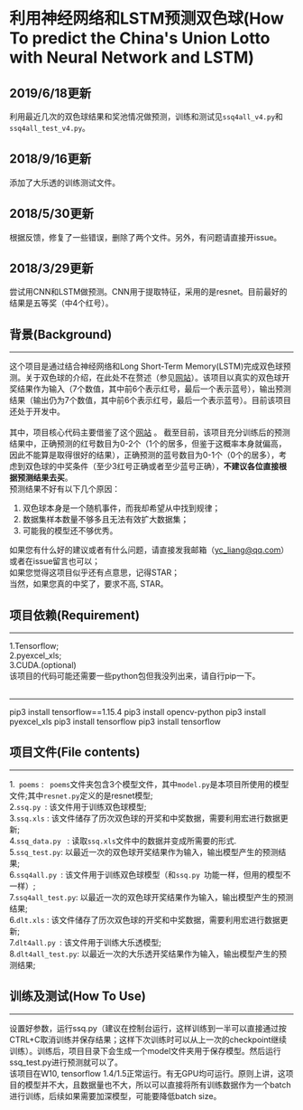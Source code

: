 # 利用神经网络和LSTM预测双色球(How To predict the China's Union Lotto with Neural Network and LSTM)

## 2019/6/18更新
利用最近几次的双色球结果和奖池情况做预测，训练和测试见`ssq4all_v4.py`和`ssq4all_test_v4.py`。
## 2018/9/16更新
添加了大乐透的训练测试文件。
## 2018/5/30更新
根据反馈，修复了一些错误，删除了两个文件。另外，有问题请直接开issue。
## 2018/3/29更新
尝试用CNN和LSTM做预测。CNN用于提取特征，采用的是resnet。目前最好的结果是五等奖（中4个红号）。
## 背景(Background)
------
这个项目是通过结合神经网络和Long Short-Term Memory(LSTM)完成双色球预测。关于双色球的介绍，在此处不在赘述（参见[网站](https://baike.baidu.com/item/中国福利彩票双色球/8676030?fr=aladdin&fromid=75279&fromtitle=%E5%8F%8C%E8%89%B2%E7%90%83)）。该项目以真实的双色球开奖结果作为输入（7个数值，其中前6个表示红号，最后一个表示蓝号），输出预测结果（输出仍为7个数值，其中前6个表示红号，最后一个表示蓝号）。目前该项目还处于开发中。<br><br>
其中，项目核心代码主要借鉴了这个[网站](https://github.com/jinfagang/tensorflow_poems) 。
截至目前，该项目充分训练后的预测结果中，正确预测的红号数目为0-2个（1个的居多，但鉴于这概率本身就偏高，因此不能算是取得很好的结果），正确预测的蓝号数目为0-1个（0个的居多），考虑到双色球的中奖条件（至少3红号正确或者至少蓝号正确），**不建议各位直接根据预测结果去买**。<br>
预测结果不好有以下几个原因：
1. 双色球本身是一个随机事件，而我却希望从中找到规律；
2. 数据集样本数量不够多且无法有效扩大数据集；
3. 可能我的模型还不够优秀。

如果您有什么好的建议或者有什么问题，请直接发我邮箱（yc_liang@qq.com）或者在issue留言也可以；<br>
如果您觉得这项目似乎还有点意思，记得STAR；<br>
当然，如果您真的中奖了，要求不高, STAR。<br>

## 项目依赖(Requirement)
-----

1.Tensorflow;<br>
2.pyexcel_xls;<br>
3.CUDA.(optional)<br>
该项目的代码可能还需要一些python包但我没列出来，请自行pip一下。<br><br>

-----
pip3 install tensorflow==1.15.4
pip3 install opencv-python
pip3 install pyexcel_xls
pip3 install tensorflow
pip3 install tensorflow
## 项目文件(File contents)
-----

1.` poems` : ` poems`文件夹包含3个模型文件，其中`model.py`是本项目所使用的模型文件;其中`resnet.py`定义的是resnet模型;<br>
2.`ssq.py `: 该文件用于训练双色球模型;<br>
3.`ssq.xls` : 该文件储存了历次双色球的开奖和中奖数据，需要利用宏进行数据更新;<br>
4.`ssq_data.py ` : 读取`ssq.xls`文件中的数据并变成所需要的形式.<br>
5.`ssq_test.py`: 以最近一次的双色球开奖结果作为输入，输出模型产生的预测结果;<br>
6.`ssq4all.py `: 该文件用于训练双色球模型（和`ssq.py `功能一样，但用的模型不一样）;<br>
7.`ssq4all_test.py`: 以最近一次的双色球开奖结果作为输入，输出模型产生的预测结果;<br>
6.`dlt.xls` : 该文件储存了历次双色球的开奖和中奖数据，需要利用宏进行数据更新;<br>
7.`dlt4all.py `: 该文件用于训练大乐透模型;<br>
8.`dlt4all_test.py`: 以最近一次的大乐透开奖结果作为输入，输出模型产生的预测结果;<br>

## 训练及测试(How To Use)
-----
设置好参数，运行ssq.py（建议在控制台运行，这样训练到一半可以直接通过按CTRL+C取消训练并保存结果；这样下次训练时可以从上一次的checkpoint继续训练）。训练后，项目目录下会生成一个model文件夹用于保存模型。然后运行ssq_test.py进行预测就可以了。<br>
该项目在W10, tensorflow 1.4/1.5正常运行。有无GPU均可运行。原则上讲，这项目的模型并不大，且数据量也不大，所以可以直接将所有训练数据作为一个batch进行训练，后续如果需要加深模型，可能要降低batch size。
